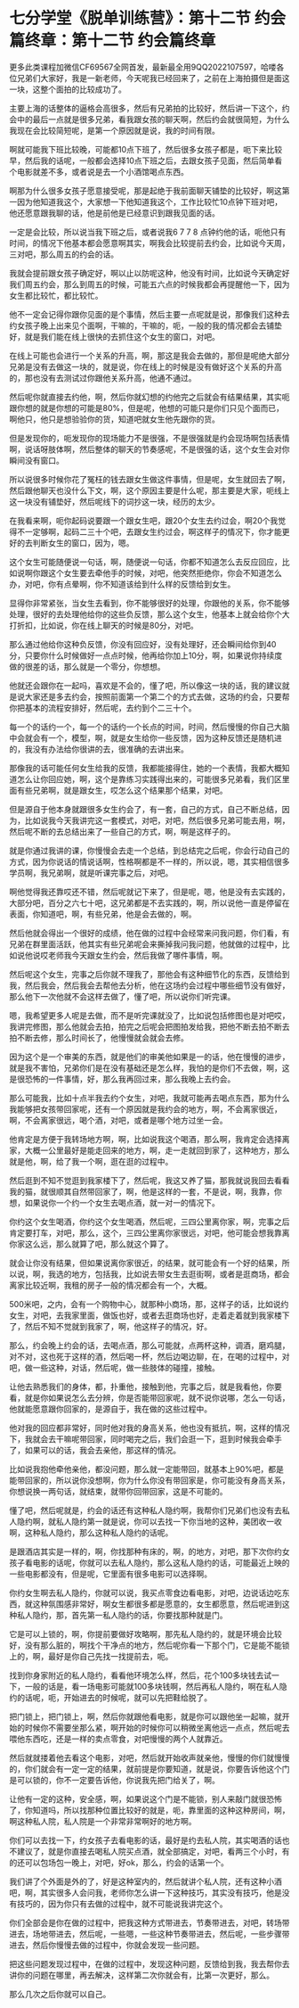 # 七分学堂《脱单训练营》：第十二节  约会篇终章：第十二节  约会篇终章

更多此类课程加微信CF69567全网首发，最新最全用9QQ2022107597，哈喽各位兄弟们大家好，我是一新老师，今天呢我已经回来了，之前在上海拍摄但是面这一块，这整个面拍的比较成功了。

主要上海的话整体的逼格会高很多，然后有兄弟拍的比较好，然后讲一下这个，约会中的最后一点就是很多兄弟，看我跟女孩的聊天啊，然后约会就很简短，为什么我现在会比较简短呢，是第一个原因就是说，我的时间有限。

啊就可能我下班比较晚，可能都10点下班了，然后很多女孩子都是，呃下来比较早，然后我的话呢，一般都会选择10点下班之后，去跟女孩子见面，然后简单看个电影就差不多，或者说是去一个小酒馆喝点东西。

啊那为什么很多女孩子愿意接受呢，那是起绝于我前面聊天铺垫的比较好，啊这第一因为他知道我这个，大家想一下他知道我这个，工作比较忙10点钟下班对吧，他还愿意跟我聊的话，他是前他是已经意识到跟我见面的话。

一定是会比较，所以说当我下班之后，或者说我6 7 7 8 点钟约他的话，呃他只有时间，的情况下他基本都会愿意啊其实，啊我会比较提前去约会，比如说今天周，三对吧，那么周五的约会的话。

我就会提前跟女孩子确定好，啊以止以防呢这种，他没有时间，比如说今天确定好我们周五约会，那么到周五的时候，可能五六点的时候我都会再提醒他一下，因为女生都比较忙，都比较忙。

他不一定会记得你跟你见面的是个事情，然后主要一点呢就是说，那像我们这种去约女孩子晚上出来见个面啊，干嘛的，干嘛的，呃，一般的我的情况都会去铺垫好，就是我们能在线上很快的去抓住这个女生的窗口，对吧。

在线上可能也会进行一个关系的升高，啊，那这是我会去做的，那但是呢绝大部分兄弟是没有去做这一块的，就是说，你在线上的时候是没有做好这个关系的升高的，那也没有去测试过你跟他关系升高，他通不通过。

然后呢你就直接去约他，啊，然后你就幻想的约他完之后就会有结果结果，其实呃跟你想的就是你想的可能是80%，但是呢，他想的可能只是你们只见个面而已，啊他只，他只是想验验你的货，知道吧就女生他先跟你的货。

但是发现你的，呃发现你的现场能力不是很强，不是很强就是约会现场啊包括表情啊，说话呀肢体啊，然后整体的聊天的节奏感呢，不是很强的话，这个女生会对你瞬间没有窗口。

所以说很多时候你花了冤枉的钱去跟女生做这件事情，但是呢，女生就回去了啊，然后跟他聊天也没什么下文，啊，这个原因主要是什么呢，那主要是大家，呃线上这一块没有铺垫好，然后呢线下的词抄这一块，经历的太少。

在我看来啊，呃你起码说要跟一个跟女生吧，跟20个女生去约过会，啊20个我觉得不一定够啊，起码二三十个吧，去跟女生约过会，啊这样子的情况下，你才能更好的去判断女生的窗口，因为，嗯。

这个女生可能随便说一句话，啊，随便说一句话，你都不知道怎么去反应回应，比如说啊你跟这个女生要去牵他手的时候，对吧，他突然拒绝你，你会不知道怎么办，对吧，你有点晕啊，你不知道该给到什么样的反馈给到女生。

显得你非常紧张，当女生去看到，你不能够很好的处理，你跟他的关系，你不能够处理，很好的去处理他给你的这些负反馈，那么这个女生，他基本上就会给你个大打折扣，比如说，你在线上聊天的时候是80分，对吧。

那么通过他给你这种负反馈，你没有回应好，没有处理好，还会瞬间给你到40分，只要你什么时候做好一点点时候，他再给你加上10分，啊，如果说你持续度做的很差的话，那么就是一个零分，你想想。

他就还会跟你在一起吗，喜欢是不会的，懂了吧，所以像这一块的话，我的建议就是说大家还是多去约会，按照前面第一个第二个的方式去做，这场的约会，只要帮你把基本的流程安排好，然后呢，去约到个二三十个。

每一个的话约一个，每一个的话约一个长点的时间，时间，然后慢慢的你自己大脑中会就会有一个，模型，啊，就是女生给你一些反馈，因为这种反馈还是随机进的，我没有办法给你很讲的去，很准确的去讲出来。

那像我的话可能任何女生给我的反馈，我都能接得住，她的一个表情，我都大概知道怎么让你回应她，啊，这个是靠练习实践得出来的，可能很多兄弟看，我们区里面有些兄弟啊，就是跟女生，哎怎么这个结果那个结果，对吧。

但是源自于他本身就跟很多女生约会了，有一套，自己的方式，自己不断总结，因为，比如说我今天我讲完这一套模式，对吧，对吧，然后很多兄弟可能去用，啊，然后呢不断的去总结出来了一些自己的方式，啊，啊是这样子的。

就是你通过我讲的课，你慢慢会去走一个总结，到总结完之后呢，你会行动自己的方式，因为你说话的情说话啊，性格啊都是不一样的，所以说，嗯，其实相信很多学员啊，我兄弟啊，就是听课完事之后，对吧。

啊他觉得我还靠哎还不错，然后呢就记下来了，但是呢，嗯，他是没有去实践的，大部分吧，百分之六七十吧，这兄弟都是不去实践的，啊，所以说他一直是停留在表面，你知道吧，啊，有些兄弟，他是会去做的，啊。

然后他就会得出一个很好的成绩，他在做的过程中会经常来问我问题，你们看，有兄弟在群里面活跃，他其实有些兄弟呢会来撕掉我问我问题，他就做的过程中，比如说他说哎老师我今天跟女生约会，然后我做了哪件事情，啊。

然后呢这个女生，完事之后你就不理我了，那他会有这种细节化的东西，反馈给到我，然后我会，然后我会去帮他去分析，他在这场约会过程中哪些细节没有做好，那么他下一次他就不会这样去做了，懂了吧，所以说你们听完课。

嗯，我希望更多人呢是去做，而不是听完课就没了，比如说包括修图也是对吧哎，我讲完修图，那么他就会去拍，拍完之后呢会把图拍发给我，把他不断去拍不断去拍不断去修，那么时间长了，他慢慢就会就会去修。

因为这个是一个审美的东西，就是他们的审美他如果是一的话，他在慢慢的进步，就是我不害怕，兄弟你们是在没有基础还是怎么样，我怕的是你们不去做，啊，这是很恐怖的一件事情，好，那么我再回过来，那么我晚上去约会。

那么可能我，比如十点半我去约个女生，对吧，我就可能再去喝点东西，那为什么我能够把女孩带回家呢，还有一个原因就是我约会的地方，啊，不会离家很近，啊，不会离家很远，喝个酒，对吧，或者是哪个地方过坐一会。

他肯定是方便于我转场地方啊，啊，比如说我这个喝酒，那么啊，我肯定会选择离家，大概一公里最好是能走回来的地方，啊，走一走就回到家了，这种地方，那么就是他，啊，给了我一个啊，逛在逛的过程中。

然后逛到不知不觉逛到我家楼下了，然后呢，我这又养了猫，那我就说我回去看看我的猫，就很顺其自然带回家了，啊，他是这样的一套，不是说，啊，我靠，你想，如果说你一个约一个女生去喝点酒，就一对一的情况下。

你约这个女生喝酒，你约这个女生喝酒，然后呢，三四公里离你家，啊，完事之后肯定要打车，对吧，那么，这个，三四公里离你家很远，对吧，他可能会想我靠离你家这么远，那么就算了吧，那么就这个算了。

就会让你没有结果，但如果说离你家很近，的结果，就可能会有一个好的结果，所以说，啊，我选的地方，包括我，比如说去带女生去逛街啊，或者是逛商场，都会离家比较近啊，我租的房子一般的情况都会有一个，大概。

500米吧，之内，会有一个购物中心，就那种小商场，那，这样子的话，比如说约女生，对吧，去我家里面，做饭也好，或者去逛商场也好，走着走着就到我家楼下了，然后不知不觉就到我家了，啊，他这样子的情况，好。

那么，约会晚上约会的话，去喝点酒，那么可能就，点两杯这种，调酒，磨鸡腿，对不对，这也死于这样的酒，然后喝一杯，然后边喝边聊，在，在喝的过程中，对吧，做一些这种，对话，然后呢，做一些肢体的碰撞，接触。

让他去熟悉我们的身体，都，扑重他，接触到他，完事之后，就是我看他，你要看，就是你如果说怎么去分辨，你是否能带回家呢，就不说你说哪，怎么一句话，他就能愿意跟你回家的，是源自于，我在做的这些过程中。

他对我的回应都非常好，同时他对我的身高关系，他也没有抵抗，啊，这样的情况下，我就会去干嘛呢带回家，同时喝完之后，我们会逛一下，逛到时候我会牵手了，如果可以的话，我会去亲他，那这样的情况。

比如说我抱他牵他亲他，都没问题，那么就一定能带回，就基本上90%吧，都是能带回家的，所以说你没想啊，你为什么你没有带回家是，你可能没有身高关系，你想说换一两句话，就结束，就带你回带回家，这是不可能的。

懂了吧，然后呢就是，约会的话还有这种私人隐约啊，我帮你们兄弟们也没有去私人隐约啊，就私人隐约第一就是说，你可以去找一下你当地的这种，美团收一收啊，这种私人隐约，那么这种私人隐约的话呢。

是跟酒店其实是一样的，啊，你找那种有床的，啊，的地方，对吧，那下次你约女孩子看电影的话呢，你就可以去私人隐约，那么这私人隐约的话，可能最近上映的一些电影都没有，但是呢，它里面有很多电影可以选择啊。

你约女生啊去私人隐约，你就可以说，我买点零食边看电影，对吧，边说话边吃东西，就这种氛围感非常好，啊女生都很多都是愿意的，女生都愿意，然后呢进到这种私人隐约，那，首先第一私人隐约的话，你要找那种就是门。

它是可以上锁的，啊，你提前要做好攻略啊，那先私人隐约的，就是环境会比较好，没有那么脏的，啊找个干净点的地方，然后呢你看一下那个门，它是能不能锁上的，啊，最好是你自己先找一找提前去，呃。

找到你身家附近的私人隐约，看看他环境怎么样，然后，花个100多块钱去试一下，一般的话是，看一场电影可能就100多块钱啊，然后再私人隐约，啊在私人隐约的话呢，呃，开始进去的时候呢，就可以先把鞋给脱了。

把门锁上，把门锁上，啊，然后你就跟他看电影，就是你可以跟他坐一起嘛，就开始的时候你不需要坐那么紧，啊开始的时候你可以稍微坐离他远一点点，然后呢去喂他东西吃，还是一样的卖点零食，对吧慢慢的两个人就靠近。

然后就就搂着他去看这个电影，对吧，然后就开始收声就亲他，慢慢的你们就慢慢的，你们就会有一定一定的结果，就前提是你要知道，就是说，你要告诉他这个门是可以锁的，你不一定要告诉他，你说我先把门给关了，啊。

让他有一定的这种，安全感，啊，如果说这个门是不能锁，别人来敲门就很恐怖了，你知道吗，所以找那种位置比较好的就是，呃，靠里面的这种这种房间，啊，啊这种私人院，私人院是一个非常非常啊好的地方啊。

你们可以去找一下，约女孩子去看电影的话，最好是约去私人院，其实喝酒的话也不建议了，就是你直接去喝私人院买点酒，就全部搞定，对吧，看两三个小时，有的还可以包场包一晚上，对吧，好ok，那么，约会的话第一个。

我们讲了个外面是外的了，好是这种室内的，然后就讲个私人院，还有这种小酒吧，啊，其实很多人会问我，老师你怎么讲一下这种技巧，其实没有技巧，他是没有技巧的，因为你只有去做的过程中，就不可能说我讲完这个。

你们全部会是你在做的过程中，把我这种方式带进去，节奏带进去，对吧，转场带进去，场地带进去，然后呢，一些嗯，一些这种节奏带进去，然后呢，一些步骤带进去，然后你慢慢去做的过程中，你就会发现一些问题。

把这些问题发现过程中，在做的过程中，发现这种问题，反馈给到我，我去帮你去讲你的问题在哪里，再去解决，这样第二次你就会有，比第一次更好，那么。

那么几次之后你就可以自己。